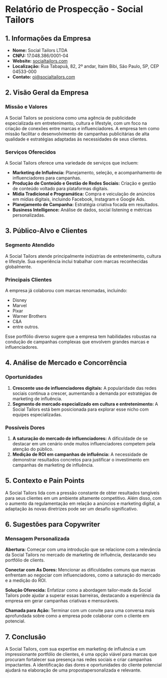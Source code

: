 # Relatório de Prospecção - Social Tailors

## 1. Informações da Empresa

- **Nome:** Social Tailors LTDA
- **CNPJ:** 17.048.386/0001-04
- **Website:** [socialtailors.com](https://socialtailors.com)
- **Localização:** Rua Tabapuã, 82, 2º andar, Itaim Bibi, São Paulo, SP, CEP 04533-000
- **Contato:** oi@socialtailors.com

## 2. Visão Geral da Empresa

### Missão e Valores
A Social Tailors se posiciona como uma agência de publicidade especializada em entretenimento, cultura e lifestyle, com um foco na criação de conexões entre marcas e influenciadores. A empresa tem como missão facilitar o desenvolvimento de campanhas publicitárias de alta qualidade e estratégias adaptadas às necessidades de seus clientes.

### Serviços Oferecidos
A Social Tailors oferece uma variedade de serviços que incluem:

- **Marketing de Influência:** Planejamento, seleção, e acompanhamento de influenciadores para campanhas.
- **Produção de Conteúdo e Gestão de Redes Sociais:** Criação e gestão de conteúdo voltado para plataformas digitais.
- **Mídia Tradicional e Programática:** Compra e veiculação de anúncios em mídias digitais, incluindo Facebook, Instagram e Google Ads.
- **Planejamento de Campanha:** Estratégia criativa focada em resultados.
- **Business Intelligence:** Análise de dados, social listening e métricas personalizadas.

## 3. Público-Alvo e Clientes

### Segmento Atendido
A Social Tailors atende principalmente indústrias de entretenimento, cultura e lifestyle. Sua experiência inclui trabalhar com marcas reconhecidas globalmente.

### Principais Clientes
A empresa já colaborou com marcas renomadas, incluindo:
- Disney
- Marvel
- Pixar
- Warner Brothers
- C&A
- entre outros.

Esse portfólio diverso sugere que a empresa tem habilidades robustas na condução de campanhas complexas que envolvem grandes marcas e influenciadores.

## 4. Análise de Mercado e Concorrência

### Oportunidades
1. **Crescente uso de influenciadores digitais:** A popularidade das redes sociais continua a crescer, aumentando a demanda por estratégias de marketing de influência.
2. **Segmento de mercado especializado em cultura e entretenimento:** A Social Tailors está bem posicionada para explorar esse nicho com equipes especializadas.

### Possíveis Dores
1. **A saturação do mercado de influenciadores:** A dificuldade de se destacar em um cenário onde muitos influenciadores competem pela atenção do público.
2. **Medição de ROI em campanhas de influência:** A necessidade de demonstrar resultados concretos para justificar o investimento em campanhas de marketing de influência.

## 5. Contexto e Pain Points
A Social Tailors lida com a pressão constante de obter resultados tangíveis para seus clientes em um ambiente altamente competitivo. Além disso, com o aumento da regulamentação em relação a anúncios e marketing digital, a adaptação às novas diretrizes pode ser um desafio significativo.

## 6. Sugestões para Copywriter

### Mensagem Personalizada
**Abertura:**
Começar com uma introdução que se relacione com a relevância da Social Tailors no mercado de marketing de influência, destacando seu portfólio de clients.

**Conectar com As Dores:**
Mencionar as dificuldades comuns que marcas enfrentam ao negociar com influenciadores, como a saturação do mercado e a medição do ROI.

**Solução Oferecida:**
Enfatizar como a abordagem tailor-made da Social Tailors pode ajudar a superar essas barreiras, destacando a experiência da empresa em gerar campanhas criativas e mensuráveis.

**Chamada para Ação:**
Terminar com um convite para uma conversa mais aprofundada sobre como a empresa pode colaborar com o cliente em potencial.

## 7. Conclusão
A Social Tailors, com sua expertise em marketing de influência e um impressionante portfólio de clientes, é uma opção viável para marcas que procuram fortalecer sua presença nas redes sociais e criar campanhas impactantes. A identificação das dores e oportunidades do cliente potencial ajudará na elaboração de uma propostapersonalizada e relevante.
